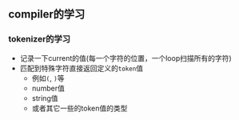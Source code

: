 ## compiler的学习

### tokenizer的学习

* 记录一下current的值(每一个字符的位置，一个loop扫描所有的字符)
* 匹配到特殊字符直接返回定义的`token`值
  * 例如`(`, `)`等
  * number值
  * string值
  * 或者其它一些的token值的类型
